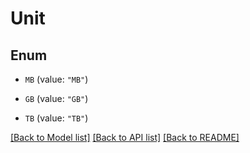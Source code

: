 # Unit

## Enum


* `MB` (value: `"MB"`)

* `GB` (value: `"GB"`)

* `TB` (value: `"TB"`)


[[Back to Model list]](../README.md#documentation-for-models) [[Back to API list]](../README.md#documentation-for-api-endpoints) [[Back to README]](../README.md)


